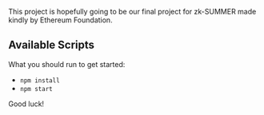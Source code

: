 This project is hopefully going to be our final project for zk-SUMMER made kindly by Ethereum Foundation.

## Available Scripts

What you should run to get started:

- `npm install`
- `npm start`

Good luck!
